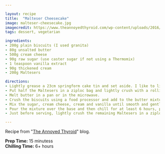```yaml
---

layout: recipe
title:  "Malteser Cheesecake"
image: malteser-cheesecake.jpg
imagecredit: https://www.theannoyedthyroid.com/wp-content/uploads/2016/05/Malteser-Cheesecake-3-700x525.jpg
tags: dessert, vegetarian

ingredients:
- 200g plain biscuits (I used granita)
- 80g unsalted butter
- 500g cream cheese
- 90g raw sugar (use caster sugar if not using a Thermomix)
- 1 teaspoon vanilla extract
- 90g thickened cream
- 200g Maltesers

directions:
- Lightly grease a 23cm springform cake tin and set aside. I like to line the base with baking paper to ensure easy removal.
- Put half the Maltesers in a ziploc bag and lightly crush with a rolling pin. Set aside.
- Melt butter in a pan or in the microwave.
- Crush the biscuits using a food processor and add to the butter mixture. Press the biscuit mixture into the cake tin and pop into the fridge to chill while you make the filling 
- Mix the sugar, cream cheese, cream and vanilla until smooth and gently fold through the crushed Maltesers.
- Pour the mixture over the base and then chill for at least 6 hours, preferably overnight,  before serving.
- Just before serving, lightly crush the remaining Maltesers in a ziploc bag, leaving a few almost whole. Decorate with crushed Maltesers. Use a warm knife to cut slices for best results.

---
```


Recipe from "[The Annoyed Thyroid](https://www.theannoyedthyroid.com/2016/05/12/no-bake-malteser-cheesecake/)" blog.

**Prep Time:** 15 minutess  
**Chilling Time:** 6+ hours  
